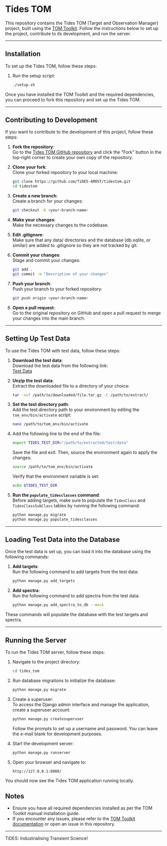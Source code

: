 # Tides TOM

This repository contains the Tides TOM (Target and Observation Manager) project, built using the [TOM Toolkit](https://tom-toolkit.readthedocs.io/en/stable/). Follow the instructions below to set up the project, contribute to its development, and run the server.

---

## Installation

To set up the Tides TOM, follow these steps:

1. Run the setup script:
    ```bash
    ./setup.sh
    ```

Once you have installed the TOM Toolkit and the required dependencies, you can proceed to fork this repository and set up the Tides TOM.

---

## Contributing to Development

If you want to contribute to the development of this project, follow these steps:

1. **Fork the repository**:  
   Go to the [Tides TOM GitHub repository](https://github.com/TiDES-4MOST/tidestom.git) and click the "Fork" button in the top-right corner to create your own copy of the repository.

2. **Clone your fork**:  
   Clone your forked repository to your local machine:
    ```bash
    git clone https://github.com/TiDES-4MOST/tidestom.git
    cd tidestom
    ```

3. **Create a new branch**:  
   Create a branch for your changes:
    ```bash
    git checkout -b <your-branch-name>
    ```

4. **Make your changes**:  
   Make the necessary changes to the codebase.

5. **Edit .gitignore**:  
   Make sure that any data/ directories and the database (db.sqlite, or similar) are added to .gitignore so they are not tracked by git.

6. **Commit your changes**:  
   Stage and commit your changes:
    ```bash
    git add .
    git commit -m "Description of your changes"
    ```

7. **Push your branch**:  
   Push your branch to your forked repository:
    ```bash
    git push origin <your-branch-name>
    ```

8. **Open a pull request**:  
   Go to the original repository on GitHub and open a pull request to merge your changes into the main branch.

---

## Setting Up Test Data

To use the Tides TOM with test data, follow these steps:

1. **Download the test data**:  
   Download the test data from the following link:  
   [Test Data](https://drive.google.com/file/d/1HxkHGde8RTyMZWAeSsQjQqdPiWQTlu3s/view?usp=sharing)
   

2. **Unzip the test data**:  
   Extract the downloaded file to a directory of your choice:
    ```bash
    tar -xvf /path/to/downloaded/file.tar.gz -C /path/to/extract/
    ```

3. **Set the test directory path**:  
   Add the test directory path to your environment by editing the `tom_env/bin/activate` script:
    ```bash
    nano /path/to/tom_env/bin/activate
    ```

4. Add the following line to the end of the file:
    ```bash
    export TIDES_TEST_DIR="/path/to/extracted/test/data"
    ```

   Save the file and exit. Then, source the environment again to apply the changes:
    ```bash
    source /path/to/tom_env/bin/activate
    ```

   Verify that the environment variable is set:
    ```bash
    echo $TIDES_TEST_DIR
    ```   

5. **Run the `populate_tidesclasses` command**:  
    Before adding targets, make sure to populate the `TidesClass` and `TidesClassSubClass` tables by running the following command:
    ```bash
    python manage.py migrate
    python manage.py populate_tidesclasses
    ```
---
## Loading Test Data into the Database

Once the test data is set up, you can load it into the database using the following commands:

1. **Add targets**:  
   Run the following command to add targets from the test data:
    ```bash
    python manage.py add_targets
    ```

2. **Add spectra**:  
   Run the following command to add spectra from the test data:
    ```bash
    python manage.py add_spectra_to_db --mock
    ```

These commands will populate the database with the test targets and spectra.

---
## Running the Server

To run the Tides TOM server, follow these steps:

1. Navigate to the project directory:
    ```bash
    cd tides_tom
    ```

2. Run database migrations to initialize the database:
    ```bash
    python manage.py migrate
    ```

3. Create a superuser:  
   To access the Django admin interface and manage the application, create a superuser account:
    ```bash
    python manage.py createsuperuser
    ```
   Follow the prompts to set up a username and password. You can leave the e-mail blank for development purposes.

4. Start the development server:
    ```bash
    python manage.py runserver
    ```

5. Open your browser and navigate to:
    ```
    http://127.0.0.1:8000/
    ```

You should now see the Tides TOM application running locally.

## Notes

- Ensure you have all required dependencies installed as per the TOM Toolkit manual installation guide.
- If you encounter any issues, please refer to the [TOM Toolkit documentation](https://tom-toolkit.readthedocs.io/en/stable/) or open an issue in this repository.

---

TiDES: Industrialising Transient Science!